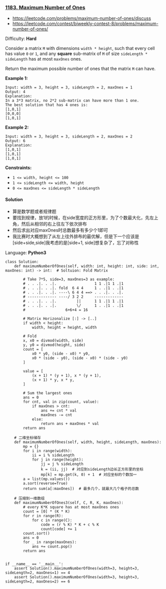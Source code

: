 ### [1183\. Maximum Number of Ones](https://leetcode.com/contest/biweekly-contest-8/problems/maximum-number-of-ones/)
- https://leetcode.com/problems/maximum-number-of-ones/discuss
- https://leetcode.com/contest/biweekly-contest-8/problems/maximum-number-of-ones/

Difficulty: **Hard**

Consider a matrix `M` with dimensions `width * height`, such that every cell has value `0` or `1`, and any **square** sub-matrix of `M` of size `sideLength * sideLength` has at most `maxOnes` ones.

Return the maximum possible number of ones that the matrix `M` can have.

**Example 1:**

```
Input: width = 3, height = 3, sideLength = 2, maxOnes = 1
Output: 4
Explanation:
In a 3*3 matrix, no 2*2 sub-matrix can have more than 1 one.
The best solution that has 4 ones is:
[1,0,1]
[0,0,0]
[1,0,1]
```

**Example 2:**

```
Input: width = 3, height = 3, sideLength = 2, maxOnes = 2
Output: 6
Explanation:
[1,0,1]
[1,0,1]
[1,0,1]
```

**Constraints:**

*   `1 <= width, height <= 100`
*   `1 <= sideLength <= width, height`
*   `0 <= maxOnes <= sideLength * sideLength`

#### Solution
- 算是数学题或者规律题
- 要找到规律，放1的时候，在side宽度的正方形里，为了个数最大化，先左上角，然后从相邻的右上往左下依次排布
- 然后求出对应maxOnes时总数最多有多少个1即可
- 我比赛时大概想到了从左上往外排布的最优解，但是下一个应该是[side+side,side]我考虑的是[side+1, side]想复杂了，忘了对称性

Language: **Python3**

```python3
class Solution:
    def maximumNumberOfOnes(self, width: int, height: int, side: int, maxOnes: int) -> int:  # Soltuion: Fold Matrix
​
        # Take 7*5, side=3, maxOnes=3 as example:
        # . . .|. . .|.                 1 1 .|1 1 .|1
        # . . .|. . .|. fold  6 4 4     1 . .|1 . .|1
        # . . .|. . .|. ----\ 6 4 4 ==> . . .|. . .|.
        # ------------- ----/ 3 2 2     -------------
        # . . .|. . .|.         ||      1 1 .|1 1 .|1
        # . . .|. . .|.         \/      1 . .|1 . .|1
        #                  6+6+4 = 16
​
        # Matrix Horizonalize [:] -> [..]
        if width < height:
            width, height = height, width
​
        # Fold
        x, x0 = divmod(width, side)
        y, y0 = divmod(height, side)
        count = [
            x0 * y0, (side - x0) * y0,
            x0 * (side - y0), (side - x0) * (side - y0)
        ]
​
        value = [
            (x + 1) * (y + 1), x * (y + 1),
            (x + 1) * y, x * y,
        ]
​
        # Sum the largest ones
        ans = 0
        for cnt, val in zip(count, value):
            if maxOnes > cnt:
                ans += cnt * val
                maxOnes -= cnt
            else:
                return ans + maxOnes * val
        return ans
​
    # 二维坐标储存
    def maximumNumberOfOnes(self, width, height, sideLength, maxOnes):
        mp = {}
        for i in range(width):
            ii = i % sideLength
            for j in range(height):
                jj = j % sideLength
                k = (ii, jj)  # 对应到sideLength边长正方形里的坐标
                mp[k] = mp.get(k, 0) + 1  # 对应坐标的个数加一
        a = list(mp.values())
        a.sort(reverse=True)
        return sum(a[:maxOnes])  # 最多几个，就最大几个格子的总数
​
    # 压缩到一维数组
    def maximumNumberOfOnes3(self, C, R, K, maxOnes):
        # every K*K square has at most maxOnes ones
        count = [0] * (K * K)
        for r in range(R):
            for c in range(C):
                code = (r % K) * K + c % K
                count[code] += 1
        count.sort()
        ans = 0
        for _ in range(maxOnes):
            ans += count.pop()
        return ans
​
​
if __name__ == '__main__':
    assert Solution().maximumNumberOfOnes(width=3, height=3, sideLength=2, maxOnes=1) == 4
    assert Solution().maximumNumberOfOnes(width=3, height=3, sideLength=2, maxOnes=2) == 6
​
```